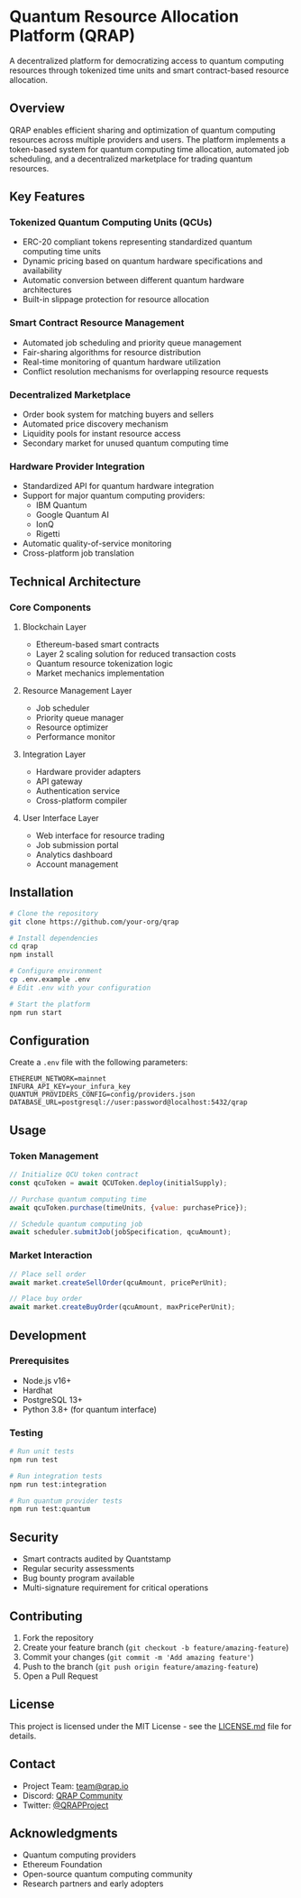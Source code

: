 # Quantum Resource Allocation Platform (QRAP)

A decentralized platform for democratizing access to quantum computing resources through tokenized time units and smart contract-based resource allocation.

## Overview

QRAP enables efficient sharing and optimization of quantum computing resources across multiple providers and users. The platform implements a token-based system for quantum computing time allocation, automated job scheduling, and a decentralized marketplace for trading quantum resources.

## Key Features

### Tokenized Quantum Computing Units (QCUs)

- ERC-20 compliant tokens representing standardized quantum computing time units
- Dynamic pricing based on quantum hardware specifications and availability
- Automatic conversion between different quantum hardware architectures
- Built-in slippage protection for resource allocation

### Smart Contract Resource Management

- Automated job scheduling and priority queue management
- Fair-sharing algorithms for resource distribution
- Real-time monitoring of quantum hardware utilization
- Conflict resolution mechanisms for overlapping resource requests

### Decentralized Marketplace

- Order book system for matching buyers and sellers
- Automated price discovery mechanism
- Liquidity pools for instant resource access
- Secondary market for unused quantum computing time

### Hardware Provider Integration

- Standardized API for quantum hardware integration
- Support for major quantum computing providers:
    - IBM Quantum
    - Google Quantum AI
    - IonQ
    - Rigetti
- Automatic quality-of-service monitoring
- Cross-platform job translation

## Technical Architecture

### Core Components

1. Blockchain Layer
    - Ethereum-based smart contracts
    - Layer 2 scaling solution for reduced transaction costs
    - Quantum resource tokenization logic
    - Market mechanics implementation

2. Resource Management Layer
    - Job scheduler
    - Priority queue manager
    - Resource optimizer
    - Performance monitor

3. Integration Layer
    - Hardware provider adapters
    - API gateway
    - Authentication service
    - Cross-platform compiler

4. User Interface Layer
    - Web interface for resource trading
    - Job submission portal
    - Analytics dashboard
    - Account management

## Installation

```bash
# Clone the repository
git clone https://github.com/your-org/qrap

# Install dependencies
cd qrap
npm install

# Configure environment
cp .env.example .env
# Edit .env with your configuration

# Start the platform
npm run start
```

## Configuration

Create a `.env` file with the following parameters:

```
ETHEREUM_NETWORK=mainnet
INFURA_API_KEY=your_infura_key
QUANTUM_PROVIDERS_CONFIG=config/providers.json
DATABASE_URL=postgresql://user:password@localhost:5432/qrap
```

## Usage

### Token Management

```javascript
// Initialize QCU token contract
const qcuToken = await QCUToken.deploy(initialSupply);

// Purchase quantum computing time
await qcuToken.purchase(timeUnits, {value: purchasePrice});

// Schedule quantum computing job
await scheduler.submitJob(jobSpecification, qcuAmount);
```

### Market Interaction

```javascript
// Place sell order
await market.createSellOrder(qcuAmount, pricePerUnit);

// Place buy order
await market.createBuyOrder(qcuAmount, maxPricePerUnit);
```

## Development

### Prerequisites

- Node.js v16+
- Hardhat
- PostgreSQL 13+
- Python 3.8+ (for quantum interface)

### Testing

```bash
# Run unit tests
npm run test

# Run integration tests
npm run test:integration

# Run quantum provider tests
npm run test:quantum
```

## Security

- Smart contracts audited by Quantstamp
- Regular security assessments
- Bug bounty program available
- Multi-signature requirement for critical operations

## Contributing

1. Fork the repository
2. Create your feature branch (`git checkout -b feature/amazing-feature`)
3. Commit your changes (`git commit -m 'Add amazing feature'`)
4. Push to the branch (`git push origin feature/amazing-feature`)
5. Open a Pull Request

## License

This project is licensed under the MIT License - see the [LICENSE.md](LICENSE.md) file for details.

## Contact

- Project Team: team@qrap.io
- Discord: [QRAP Community](https://discord.gg/qrap)
- Twitter: [@QRAPProject](https://twitter.com/QRAPProject)

## Acknowledgments

- Quantum computing providers
- Ethereum Foundation
- Open-source quantum computing community
- Research partners and early adopters
